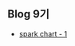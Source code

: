 ## Blog 9기
- [spark chart - 1](https://jooonho.notion.site/SparkLine-Chart-47f4e01bc64d43f892d2f386d5caa730)
